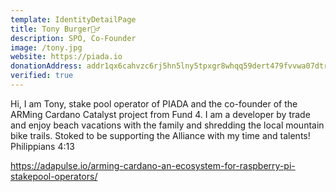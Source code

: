 ```yaml
---
template: IdentityDetailPage
title: Tony Burger🚵‍♂️
description: SPO, Co-Founder
image: /tony.jpg
website: https://piada.io
donationAddress: addr1qx6cahvzc6rj5hn5lny5tpxgr8whqq59dert479fvvwa07dtrgnlfn9pu402t5dcknp56ajc5tk6sawp65mfpqu570psq74738
verified: true
---
```


Hi, I am Tony, stake pool operator of PIADA and the co-founder of the ARMing Cardano Catalyst project from Fund 4. I am a developer by trade and enjoy beach vacations with the family and shredding the local mountain bike trails. Stoked to be supporting the Alliance with my time and talents! Philippians 4:13

<YoutubeVideo url="https://www.youtube.com/watch?v=Py3Xy3ScVas" description="ARMing Cardano" />

https://adapulse.io/arming-cardano-an-ecosystem-for-raspberry-pi-stakepool-operators/
